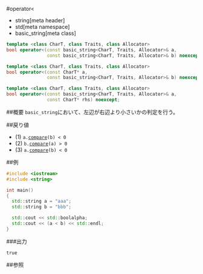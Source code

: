 #operator<
* string[meta header]
* std[meta namespace]
* basic_string[meta class]

```cpp
template <class CharT, class Traits, class Allocator>
bool operator<(const basic_string<CharT, Traits, Allocator>& a,
               const basic_string<CharT, Traits, Allocator>& b) noexcept; // (1)

template <class CharT, class Traits, class Allocator>
bool operator<(const CharT* a,
               const basic_string<CharT, Traits, Allocator>& b) noexcept; // (2)

template <class CharT, class Traits, class Allocator>
bool operator<(const basic_string<CharT, Traits, Allocator>& a,
               const CharT* rhs) noexcept;                                // (3)
```

##概要
`basic_string`において、左辺が右辺より小さいかの判定を行う。


##戻り値
- (1) `a.`[`compare`](./compare.md)`(b) < 0`
- (2) `b.`[`compare`](./compare.md)`(a) > 0`
- (3) `a.`[`compare`](./compare.md)`(b) < 0`


##例
```cpp
#include <iostream>
#include <string>

int main()
{
  std::string a = "aaa";
  std::string b = "bbb";

  std::cout << std::boolalpha;
  std::cout << (a < b) << std::endl;
}
```

###出力
```
true
```

##参照

